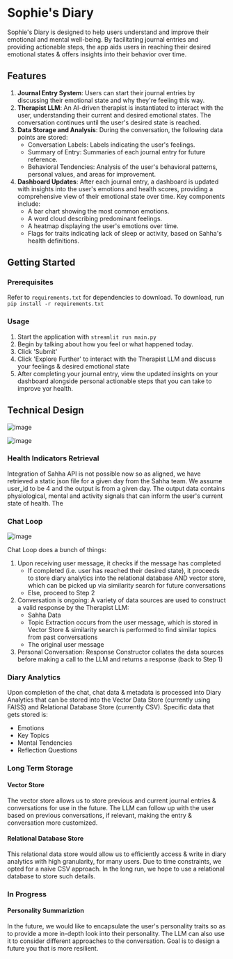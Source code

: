 # Sophie's Diary
Sophie's Diary is designed to help users understand and improve their emotional and mental well-being. By facilitating journal entries and providing actionable steps, the app aids users in reaching their desired emotional states & offers insights into their behavior over time.

## Features
1. **Journal Entry System**: Users can start their journal entries by discussing their emotional state and why they're feeling this way.
2. **Therapist LLM**: An AI-driven therapist is instantiated to interact with the user, understanding their current and desired emotional states. The conversation continues until the user's desired state is reached.
3. **Data Storage and Analysis**: During the conversation, the following data points are stored:
    - Conversation Labels: Labels indicating the user's feelings.
    - Summary of Entry: Summaries of each journal entry for future reference.
    - Behavioral Tendencies: Analysis of the user's behavioral patterns, personal values, and areas for improvement.
4. **Dashboard Updates**: After each journal entry, a dashboard is updated with insights into the user's emotions and health scores, providing a comprehensive view of their emotional state over time. Key components include:
    - A bar chart showing the most common emotions.
    - A word cloud describing predominant feelings.
    - A heatmap displaying the user's emotions over time.
    - Flags for traits indicating lack of sleep or activity, based on Sahha's health definitions.

## Getting Started

### Prerequisites
Refer to `requirements.txt` for dependencies to download. To download, run `pip install -r requirements.txt`

### Usage
1. Start the application with `streamlit run main.py`
2. Begin by talking about how you feel or what happened today.
3. Click 'Submit'
4. Click 'Explore Further' to interact with the Therapist LLM and discuss your feelings & desired emotional state
5. After completing your journal entry, view the updated insights on your dashboard alongside personal actionable steps that you can take to improve yor health.

## Technical Design

![image](https://github.com/kenliong/sophie_diary/assets/52147112/b35927a8-4b96-4fc1-b595-b5ad5110ab3e)

![image](https://github.com/kenliong/sophie_diary/assets/52147112/18edb372-8b45-467b-8635-8e4d4c65fd80)

### Health Indicators Retrieval

Integration of Sahha API is not possible now so as aligned, we have retrieved a static json file for a given day from the Sahha team. We assume user_id to be 4 and the output is from a given day. The output data contains physiological, mental and activity signals that can inform the user's current state of health. The

### Chat Loop

![image](https://github.com/kenliong/sophie_diary/assets/52147112/4530412d-3cfc-4aa5-af19-d0676fd2c156)


Chat Loop does a bunch of things:
1. Upon receiving user message, it checks if the message has completed
    - If completed (i.e. user has reached their desired state), it proceeds to store diary analytics into the relational database AND vector store, which can be picked up via similarity search for future conversations
    - Else, proceed to Step 2
2. Conversation is ongoing: A variety of data sources are used to construct a valid response by the Therapist LLM:
    - Sahha Data
    - Topic Extraction occurs from the user message, which is stored in Vector Store & similarity search is performed to find similar topics from past conversations
    - The original user message
3. Personal Conversation: Response Constructor collates the data sources before making a call to the LLM and returns a response (back to Step 1)


### Diary Analytics

Upon completion of the chat, chat data & metadata is processed into Diary Analytics that can be stored into the Vector Data Store (currently using FAISS) and Relational Database Store (currently CSV). Specific data that gets stored is:

- Emotions
- Key Topics
- Mental Tendencies
- Reflection Questions

### Long Term Storage

#### Vector Store

The vector store allows us to store previous and current journal entries & conversations for use in the future. The LLM can follow up with the user based on previous conversations, if relevant, making the entry & conversation more customized.

#### Relational Database Store

This relational data store would allow us to efficiently access & write in diary analytics with high granularity, for many users. Due to time constraints, we opted for a naive CSV approach. In the long run, we hope to use a relational database to store such details.

### In Progress

#### Personality Summariztion

In the future, we would like to encapsulate the user's personality traits so as to provide a more in-depth look into their personality. The LLM can also use it to consider different approaches to the conversation. Goal is to design a future you that is more resilient.
